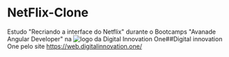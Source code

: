 # NetFlix-Clone
Estudo "Recriando a interface do Netflix" durante o Bootcamps "Avanade Angular Developer" na ![logo da Digital Innovation One](https://github.com/PauloBast/netflix-clone.github.io/blob/netflix-clone/img/log%20digital%20innovation%20one%20Pequena_Transparente.png)##Digital innovation One pelo site <https://web.digitalinnovation.one/>

